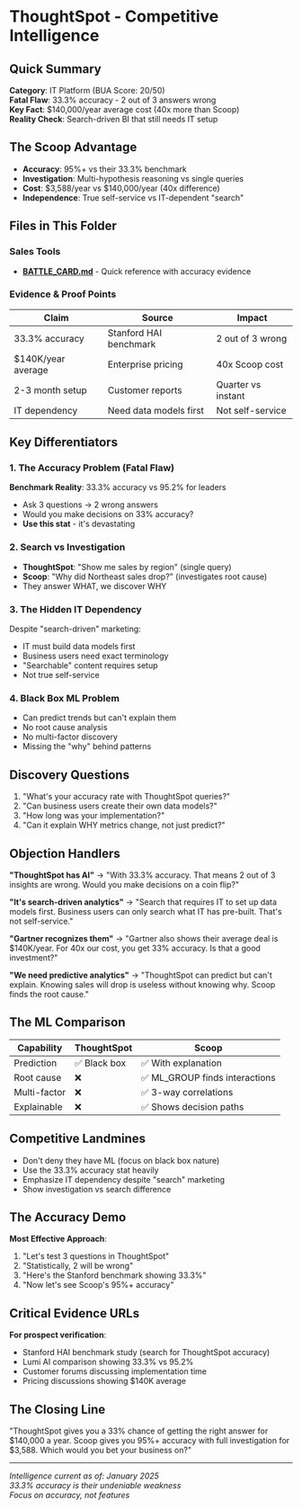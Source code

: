 # ThoughtSpot - Competitive Intelligence

## Quick Summary
**Category**: IT Platform (BUA Score: 20/50)  
**Fatal Flaw**: 33.3% accuracy - 2 out of 3 answers wrong  
**Key Fact**: $140,000/year average cost (40x more than Scoop)  
**Reality Check**: Search-driven BI that still needs IT setup  

## The Scoop Advantage
- **Accuracy**: 95%+ vs their 33.3% benchmark
- **Investigation**: Multi-hypothesis reasoning vs single queries
- **Cost**: $3,588/year vs $140,000/year (40x difference)
- **Independence**: True self-service vs IT-dependent "search"

## Files in This Folder

### Sales Tools
- **[BATTLE_CARD.md](BATTLE_CARD.md)** - Quick reference with accuracy evidence

### Evidence & Proof Points
| Claim | Source | Impact |
|-------|--------|--------|
| 33.3% accuracy | Stanford HAI benchmark | 2 out of 3 wrong |
| $140K/year average | Enterprise pricing | 40x Scoop cost |
| 2-3 month setup | Customer reports | Quarter vs instant |
| IT dependency | Need data models first | Not self-service |

## Key Differentiators

### 1. The Accuracy Problem (Fatal Flaw)
**Benchmark Reality**: 33.3% accuracy vs 95.2% for leaders
- Ask 3 questions → 2 wrong answers
- Would you make decisions on 33% accuracy?
- **Use this stat** - it's devastating

### 2. Search vs Investigation
- **ThoughtSpot**: "Show me sales by region" (single query)
- **Scoop**: "Why did Northeast sales drop?" (investigates root cause)
- They answer WHAT, we discover WHY

### 3. The Hidden IT Dependency
Despite "search-driven" marketing:
- IT must build data models first
- Business users need exact terminology
- "Searchable" content requires setup
- Not true self-service

### 4. Black Box ML Problem
- Can predict trends but can't explain them
- No root cause analysis
- No multi-factor discovery
- Missing the "why" behind patterns

## Discovery Questions
1. "What's your accuracy rate with ThoughtSpot queries?"
2. "Can business users create their own data models?"
3. "How long was your implementation?"
4. "Can it explain WHY metrics change, not just predict?"

## Objection Handlers

**"ThoughtSpot has AI"**
→ "With 33.3% accuracy. That means 2 out of 3 insights are wrong. Would you make decisions on a coin flip?"

**"It's search-driven analytics"**
→ "Search that requires IT to set up data models first. Business users can only search what IT has pre-built. That's not self-service."

**"Gartner recognizes them"**
→ "Gartner also shows their average deal is $140K/year. For 40x our cost, you get 33% accuracy. Is that a good investment?"

**"We need predictive analytics"**
→ "ThoughtSpot can predict but can't explain. Knowing sales will drop is useless without knowing why. Scoop finds the root cause."

## The ML Comparison
| Capability | ThoughtSpot | Scoop |
|------------|------------|-------|
| Prediction | ✅ Black box | ✅ With explanation |
| Root cause | ❌ | ✅ ML_GROUP finds interactions |
| Multi-factor | ❌ | ✅ 3-way correlations |
| Explainable | ❌ | ✅ Shows decision paths |

## Competitive Landmines
- Don't deny they have ML (focus on black box nature)
- Use the 33.3% accuracy stat heavily
- Emphasize IT dependency despite "search" marketing
- Show investigation vs search difference

## The Accuracy Demo
**Most Effective Approach**:
1. "Let's test 3 questions in ThoughtSpot"
2. "Statistically, 2 will be wrong"
3. "Here's the Stanford benchmark showing 33.3%"
4. "Now let's see Scoop's 95%+ accuracy"

## Critical Evidence URLs
**For prospect verification**:
- Stanford HAI benchmark study (search for ThoughtSpot accuracy)
- Lumi AI comparison showing 33.3% vs 95.2%
- Customer forums discussing implementation time
- Pricing discussions showing $140K average

## The Closing Line
"ThoughtSpot gives you a 33% chance of getting the right answer for $140,000 a year. Scoop gives you 95%+ accuracy with full investigation for $3,588. Which would you bet your business on?"

---

*Intelligence current as of: January 2025*  
*33.3% accuracy is their undeniable weakness*  
*Focus on accuracy, not features*